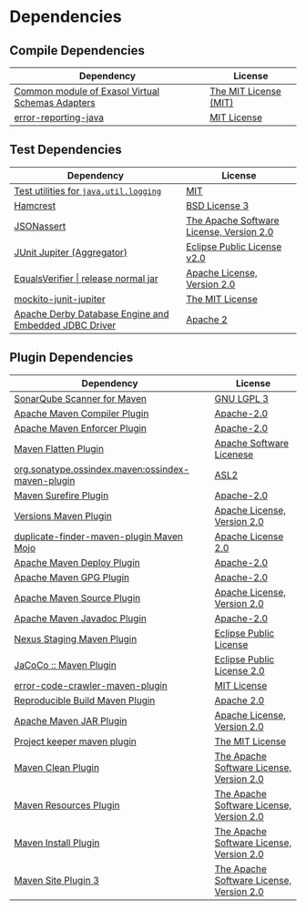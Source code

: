 <!-- @formatter:off -->
# Dependencies

## Compile Dependencies

| Dependency                                            | License                    |
| ----------------------------------------------------- | -------------------------- |
| [Common module of Exasol Virtual Schemas Adapters][0] | [The MIT License (MIT)][1] |
| [error-reporting-java][2]                             | [MIT License][3]           |

## Test Dependencies

| Dependency                                                  | License                                       |
| ----------------------------------------------------------- | --------------------------------------------- |
| [Test utilities for `java.util.logging`][4]                 | [MIT][5]                                      |
| [Hamcrest][6]                                               | [BSD License 3][7]                            |
| [JSONassert][8]                                             | [The Apache Software License, Version 2.0][9] |
| [JUnit Jupiter (Aggregator)][10]                            | [Eclipse Public License v2.0][11]             |
| [EqualsVerifier \| release normal jar][12]                  | [Apache License, Version 2.0][13]             |
| [mockito-junit-jupiter][14]                                 | [The MIT License][15]                         |
| [Apache Derby Database Engine and Embedded JDBC Driver][16] | [Apache 2][9]                                 |

## Plugin Dependencies

| Dependency                                              | License                                       |
| ------------------------------------------------------- | --------------------------------------------- |
| [SonarQube Scanner for Maven][17]                       | [GNU LGPL 3][18]                              |
| [Apache Maven Compiler Plugin][19]                      | [Apache-2.0][13]                              |
| [Apache Maven Enforcer Plugin][20]                      | [Apache-2.0][13]                              |
| [Maven Flatten Plugin][21]                              | [Apache Software Licenese][13]                |
| [org.sonatype.ossindex.maven:ossindex-maven-plugin][22] | [ASL2][9]                                     |
| [Maven Surefire Plugin][23]                             | [Apache-2.0][13]                              |
| [Versions Maven Plugin][24]                             | [Apache License, Version 2.0][13]             |
| [duplicate-finder-maven-plugin Maven Mojo][25]          | [Apache License 2.0][26]                      |
| [Apache Maven Deploy Plugin][27]                        | [Apache-2.0][13]                              |
| [Apache Maven GPG Plugin][28]                           | [Apache-2.0][13]                              |
| [Apache Maven Source Plugin][29]                        | [Apache License, Version 2.0][13]             |
| [Apache Maven Javadoc Plugin][30]                       | [Apache-2.0][13]                              |
| [Nexus Staging Maven Plugin][31]                        | [Eclipse Public License][32]                  |
| [JaCoCo :: Maven Plugin][33]                            | [Eclipse Public License 2.0][34]              |
| [error-code-crawler-maven-plugin][35]                   | [MIT License][36]                             |
| [Reproducible Build Maven Plugin][37]                   | [Apache 2.0][9]                               |
| [Apache Maven JAR Plugin][38]                           | [Apache License, Version 2.0][13]             |
| [Project keeper maven plugin][39]                       | [The MIT License][40]                         |
| [Maven Clean Plugin][41]                                | [The Apache Software License, Version 2.0][9] |
| [Maven Resources Plugin][42]                            | [The Apache Software License, Version 2.0][9] |
| [Maven Install Plugin][43]                              | [The Apache Software License, Version 2.0][9] |
| [Maven Site Plugin 3][44]                               | [The Apache Software License, Version 2.0][9] |

[0]: https://github.com/exasol/virtual-schema-common-java/
[1]: https://github.com/exasol/virtual-schema-common-java/blob/main/LICENSE
[2]: https://github.com/exasol/error-reporting-java/
[3]: https://github.com/exasol/error-reporting-java/blob/main/LICENSE
[4]: https://github.com/exasol/java-util-logging-testing/
[5]: https://opensource.org/licenses/MIT
[6]: http://hamcrest.org/JavaHamcrest/
[7]: http://opensource.org/licenses/BSD-3-Clause
[8]: https://github.com/skyscreamer/JSONassert
[9]: http://www.apache.org/licenses/LICENSE-2.0.txt
[10]: https://junit.org/junit5/
[11]: https://www.eclipse.org/legal/epl-v20.html
[12]: https://www.jqno.nl/equalsverifier
[13]: https://www.apache.org/licenses/LICENSE-2.0.txt
[14]: https://github.com/mockito/mockito
[15]: https://github.com/mockito/mockito/blob/main/LICENSE
[16]: http://db.apache.org/derby/
[17]: http://sonarsource.github.io/sonar-scanner-maven/
[18]: http://www.gnu.org/licenses/lgpl.txt
[19]: https://maven.apache.org/plugins/maven-compiler-plugin/
[20]: https://maven.apache.org/enforcer/maven-enforcer-plugin/
[21]: https://www.mojohaus.org/flatten-maven-plugin/
[22]: https://sonatype.github.io/ossindex-maven/maven-plugin/
[23]: https://maven.apache.org/surefire/maven-surefire-plugin/
[24]: https://www.mojohaus.org/versions/versions-maven-plugin/
[25]: https://basepom.github.io/duplicate-finder-maven-plugin
[26]: http://www.apache.org/licenses/LICENSE-2.0.html
[27]: https://maven.apache.org/plugins/maven-deploy-plugin/
[28]: https://maven.apache.org/plugins/maven-gpg-plugin/
[29]: https://maven.apache.org/plugins/maven-source-plugin/
[30]: https://maven.apache.org/plugins/maven-javadoc-plugin/
[31]: http://www.sonatype.com/public-parent/nexus-maven-plugins/nexus-staging/nexus-staging-maven-plugin/
[32]: http://www.eclipse.org/legal/epl-v10.html
[33]: https://www.jacoco.org/jacoco/trunk/doc/maven.html
[34]: https://www.eclipse.org/legal/epl-2.0/
[35]: https://github.com/exasol/error-code-crawler-maven-plugin/
[36]: https://github.com/exasol/error-code-crawler-maven-plugin/blob/main/LICENSE
[37]: http://zlika.github.io/reproducible-build-maven-plugin
[38]: https://maven.apache.org/plugins/maven-jar-plugin/
[39]: https://github.com/exasol/project-keeper/
[40]: https://github.com/exasol/project-keeper/blob/main/LICENSE
[41]: http://maven.apache.org/plugins/maven-clean-plugin/
[42]: http://maven.apache.org/plugins/maven-resources-plugin/
[43]: http://maven.apache.org/plugins/maven-install-plugin/
[44]: http://maven.apache.org/plugins/maven-site-plugin/
